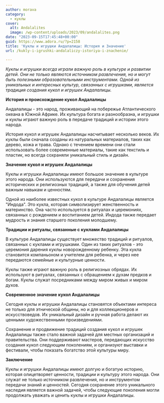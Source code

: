 ```yaml
---
author: morava
category:
  - куклы
cover:
  alt: Andalalites
  image: /wp-content/uploads/2023/09/andalalites.png
date: "2023-09-15T17:45:48+00:00"
guid: https://www.adora.ru/?p=2158
title: 'Куклы и игрушки Андалалицы: История и Значение'
url: /kukly-i-igrushki-andalaliczy-istoriya-i-znachenie/

---
```

_Куклы и игрушки всегда играли важную роль в культуре и развитии детей. Они не только являются источником развлечения, но и могут быть полезными образовательными инструментами. Одной из уникальных и интересных культур, связанных с игрушками, является традиция создания кукол и игрушек Андалалицы._

**История и происхождение кукол Андалалицы**

Андалалицы \- это народ, проживающий на побережье Атлантического океана в Южной Африке. Их культура богата и разнообразна, и игрушки и куклы играют важную роль в передаче традиций и истории этого народа.

История кукол и игрушек Андалалицы насчитывает несколько веков. Их куклы были сначала созданы из натуральных материалов, таких как дерево, кожа и трава. Однако с течением времени они стали использовать более современные материалы, такие как текстиль и пластик, но всегда сохраняли уникальный стиль и дизайн.

**Значение кукол и игрушек Андалалицы**

Куклы и игрушки Андалалицы имеют большое значение в культуре этого народа. Они используются для передачи и сохранения исторических и религиозных традиций, а также для обучения детей важным навыкам и ценностям.

Одной из наиболее известных кукол в культуре Андалалицы является "Индода". Это кукла, которая символизирует женственность и материнство. Она часто используется в ритуалах и церемониях, связанных с рождением и воспитанием детей. Индода также передает мудрость и знания старшего поколения молодшему.

**Традиции и ритуалы, связанные с куклами Андалалицы**

В культуре Андалалицы существует множество традиций и ритуалов, связанных с куклами и игрушками. Один из таких ритуалов \- это церемония дарения куклы новорожденному ребенку. Эта кукла становится компаньоном и учителем для ребенка, и через нее передаются семейные и культурные ценности.

Куклы также играют важную роль в религиозных обрядах. Их используют в ритуалах, связанных с обращением к духам предков и богам. Куклы служат посредниками между миром живых и миром духов.

**Современное значение кукол Андалалицы**

Сегодня куклы и игрушки Андалалицы становятся объектами интереса не только для этнической общины, но и для коллекционеров и искусствоведов. Их уникальный дизайн и ручная работа делают их ценными художественными произведениями.

Сохранение и продвижение традиций создания кукол и игрушек Андалалицы также стало важной задачей для местных организаций и правительства. Они поддерживают мастеров, передающих искусство создания кукол следующим поколениям, и организуют выставки и фестивали, чтобы показать богатство этой культуры миру.

**Заключение**

Куклы и игрушки Андалалицы имеют долгую и богатую историю, которая олицетворяет ценности, традиции и культуру этого народа. Они служат не только источником развлечения, но и инструментом передачи знаний и ценностей. Сегодня сохранение этого уникального наследия является важной задачей, чтобы следующие поколения могли продолжать уважать и ценить куклы и игрушки Андалалицы.
